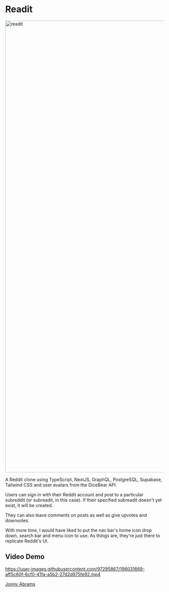 # Readit

<img width="1435" alt="readit" src="https://user-images.githubusercontent.com/97295867/196031634-7196cc33-d0bc-48ef-9dd7-3fb5c6b49ae5.png">

A Reddit clone using TypeScript, NextJS, GraphQL, PostgreSQL, Supabase, Tailwind CSS and user avatars from the DiceBear API.

Users can sign in with their Reddit account and post to a particular subreddit (or subreadit, in this case). If their specified subreadit doesn't yet exist, it will be created.

They can also leave comments on posts as well as give upvotes and downvotes.

With more time, I would have liked to put the nav bar's home icon drop down, search bar and menu icon to use. As things are, they're just there to replicate Reddit's UI.

## Video Demo

https://user-images.githubusercontent.com/97295867/196031669-aff5c60f-6cf0-41fa-a5b2-27d2d975fe92.mp4

[Jonny Abrams](https://github.com/jonnyabrams)